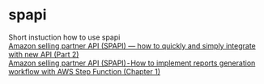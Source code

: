 # spapi
Short instuction how to use spapi
<br>
[Amazon selling partner API (SPAPI) — how to quickly and simply integrate with new API (Part 2)](https://vdanyliv.medium.com/amazon-selling-partner-api-spapi-how-to-quickly-and-simply-integrate-with-new-api-part-2-59d7458f24fe)
<br>
[Amazon selling partner API (SPAPI) - How to implement reports generation workflow with AWS Step Function (Chapter 1)]()
